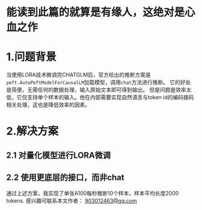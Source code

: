 #                                  能读到此篇的就算是有缘人，这绝对是心血之作 
# 1.问题背景
当使用LORA技术微调完CHATGLM后，官方给出的推断方案是`peft.AutoPeftModelForCausalLM`加载模型，调用`chat`方法进行推断。
它的好处是简便，无需任何的数据处理，输入原始文本即可得到输出。
但是问题是效率太低，它仅支持单个样本的输入。他在内部需要实现自然语言与token id的编码接码相关处理，这也是降低效率的因素。
# 2.解决方案
## 2.1 对量化模型进行LORA微调
## 2.2 使用更底层的接口，而非chat

通过上述方案，我实现了单张A100每秒推断10个样本，样本平均长度2000 tokens.
感兴趣可联系本文作者： 903012463@qq.com
